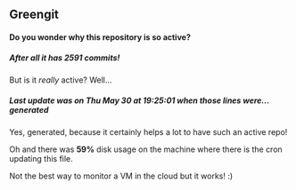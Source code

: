 ## Greengit

#### Do you wonder why this repository is so active?

##### After all it has 2591 commits!

But is it *really* active? Well...

##### Last update was on Thu May 30 at 19:25:01 when those lines were... generated

Yes, generated, because it certainly helps a lot to have such an active repo!

Oh and there was **59%** disk usage on the machine
where there is the cron updating this file.

Not the best way to monitor a VM in the cloud but it works! :)
